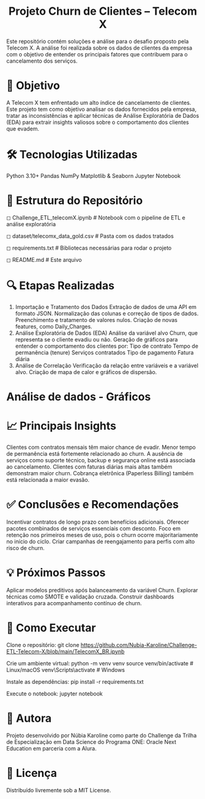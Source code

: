 <h1 align="center"> Projeto Churn de Clientes – Telecom X </h1>

Este repositório contém soluções e análise para o desafio proposto pela Telecom X. A análise foi realizada sobre os dados de clientes da empresa com o objetivo de entender os principais fatores que contribuem para o cancelamento dos serviços.

# 📌 Objetivo

A Telecom X tem enfrentado um alto índice de cancelamento de clientes. Este projeto tem como objetivo analisar os dados fornecidos pela empresa, tratar as inconsistências e aplicar técnicas de Análise Exploratória de Dados (EDA) para extrair insights valiosos sobre o comportamento dos clientes que evadem.

# 🛠️ Tecnologias Utilizadas
Python 3.10+
Pandas
NumPy
Matplotlib & Seaborn
Jupyter Notebook

# 📂 Estrutura do Repositório
◻ Challenge_ETL_telecomX.ipynb              # Notebook com o pipeline de ETL e análise exploratória

◻ dataset/telecomx_data_gold.csv            # Pasta com os dados tratados 

◻ requirements.txt                          # Bibliotecas necessárias para rodar o projeto

◻ README.md                                 # Este arquivo

# 🔍 Etapas Realizadas
1. Importação e Tratamento dos Dados
Extração de dados de uma API em formato JSON.
Normalização das colunas e correção de tipos de dados.
Preenchimento e tratamento de valores nulos.
Criação de novas features, como Daily_Charges.
2. Análise Exploratória de Dados (EDA)
Análise da variável alvo Churn, que representa se o cliente evadiu ou não.
Geração de gráficos para entender o comportamento dos clientes por:
Tipo de contrato
Tempo de permanência (tenure)
Serviços contratados
Tipo de pagamento
Fatura diária
3. Análise de Correlação
Verificação da relação entre variáveis e a variável alvo.
Criação de mapa de calor e gráficos de dispersão.

# Análise de dados - Gráficos




# 📈 Principais Insights

Clientes com contratos mensais têm maior chance de evadir.
Menor tempo de permanência está fortemente relacionado ao churn.
A ausência de serviços como suporte técnico, backup e segurança online está associada ao cancelamento.
Clientes com faturas diárias mais altas também demonstram maior churn.
Cobrança eletrônica (Paperless Billing) também está relacionada a maior evasão.

# ✅ Conclusões e Recomendações

Incentivar contratos de longo prazo com benefícios adicionais.
Oferecer pacotes combinados de serviços essenciais com desconto.
Foco em retenção nos primeiros meses de uso, pois o churn ocorre majoritariamente no início do ciclo.
Criar campanhas de reengajamento para perfis com alto risco de churn.

# 💡 Próximos Passos

Aplicar modelos preditivos após balanceamento da variável Churn.
Explorar técnicas como SMOTE e validação cruzada.
Construir dashboards interativos para acompanhamento contínuo de churn.

# 🚀 Como Executar

Clone o repositório:
git clone https://github.com/Nubia-Karoline/Challenge-ETL-Telecom-X/blob/main/TelecomX_BR.ipynb

Crie um ambiente virtual:
python -m venv venv
source venv/bin/activate  # Linux/macOS
venv\Scripts\activate   # Windows

Instale as dependências:
pip install -r requirements.txt

Execute o notebook:
jupyter notebook

# 👤 Autora

Projeto desenvolvido por Núbia Karoline como parte do Challenge da Trilha de Especialização em Data Science do Programa ONE: Oracle Next Education em parceria com a Alura.

# 📄 Licença

Distribuído livremente sob a MIT License.
